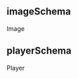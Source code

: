 

<!-- Start src/server/db.js -->

## imageSchema

Image

## playerSchema

Player

<!-- End src/server/db.js -->

